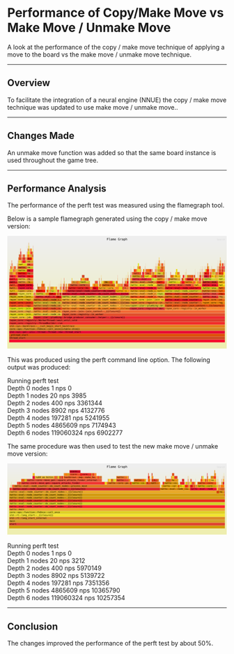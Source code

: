 # Performance of Copy/Make Move vs Make Move / Unmake Move
A look at the performance of the copy / make move technique of applying a move to the board
vs the make move / unmake move technique.

---

## Overview
To facilitate the integration of a neural engine (NNUE) the copy / make move technique was
updated to use make move / unmake move.. 

---

## Changes Made
An unmake move function was added so that the same board instance is used throughout
the game tree.

---
## Performance Analysis
The performance of the perft test was measured using the flamegraph tool. 

Below is a sample flamegraph generated using the copy / make move version:

[![Flamegraph](flamegraphs/copy-make-move.svg)](flamegraphs/flamegraph.html)

This was produced using the perft command line option. The following output was 
produced:

Running perft test  
Depth 0 nodes 1 nps 0  
Depth 1 nodes 20 nps 3985  
Depth 2 nodes 400 nps 3361344  
Depth 3 nodes 8902 nps 4132776  
Depth 4 nodes 197281 nps 5241955  
Depth 5 nodes 4865609 nps 7174943  
Depth 6 nodes 119060324 nps 6902277  


The same procedure was then used to test the new make move / unmake move version:

[![Flamegraph](flamegraphs/make-unmake-move.svg)](flamegraphs/flamegraph.html)

Running perft test  
Depth 0 nodes 1 nps 0  
Depth 1 nodes 20 nps 3212  
Depth 2 nodes 400 nps 5970149  
Depth 3 nodes 8902 nps 5139722  
Depth 4 nodes 197281 nps 7351356  
Depth 5 nodes 4865609 nps 10365790  
Depth 6 nodes 119060324 nps 10257354  

---
## Conclusion
The changes improved the performance of the perft test by about 50%.
